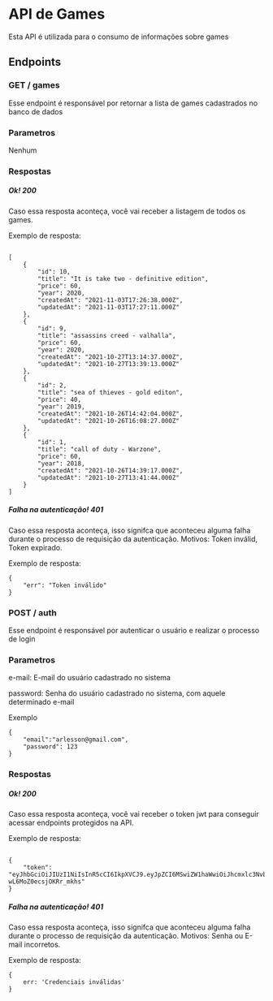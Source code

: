 # API de Games
Esta API é utilizada para o consumo de informações sobre games
## Endpoints
### GET / games
Esse endpoint é responsável por retornar a lista de games cadastrados no banco de dados
### Parametros
Nenhum
### Respostas
##### Ok! 200
Caso essa resposta aconteça, você vai receber a listagem de todos os games. 

Exemplo de resposta:
```

[
    {
        "id": 10,
        "title": "It is take two - definitive edition",
        "price": 60,
        "year": 2020,
        "createdAt": "2021-11-03T17:26:38.000Z",
        "updatedAt": "2021-11-03T17:27:11.000Z"
    },
    {
        "id": 9,
        "title": "assassins creed - valhalla",
        "price": 60,
        "year": 2020,
        "createdAt": "2021-10-27T13:14:37.000Z",
        "updatedAt": "2021-10-27T13:39:13.000Z"
    },
    {
        "id": 2,
        "title": "sea of thieves - gold editon",
        "price": 40,
        "year": 2019,
        "createdAt": "2021-10-26T14:42:04.000Z",
        "updatedAt": "2021-10-26T16:08:27.000Z"
    },
    {
        "id": 1,
        "title": "call of duty - Warzone",
        "price": 60,
        "year": 2018,
        "createdAt": "2021-10-26T14:39:17.000Z",
        "updatedAt": "2021-10-27T13:41:44.000Z"
    }
]

```
##### Falha na autenticação! 401
Caso essa resposta aconteça, isso signifca que aconteceu alguma falha durante o processo de requisição da autenticação. Motivos: Token inválid, Token expirado.

Exemplo de resposta:

```
{
    "err": "Token inválido"
}

```

### POST / auth
Esse endpoint é responsável por autenticar o usuário e realizar o processo de login
### Parametros

e-mail: E-mail do usuário cadastrado no sistema

password: Senha do usuário cadastrado no sistema, com aquele determinado e-mail

Exemplo
```
{
    "email":"arlesson@gmail.com",
    "password": 123
}
```

### Respostas
##### Ok! 200
Caso essa resposta aconteça, você vai receber o token jwt para conseguir acessar endpoints protegidos na API. 

Exemplo de resposta:
```

{
    "token": "eyJhbGciOiJIUzI1NiIsInR5cCI6IkpXVCJ9.eyJpZCI6MSwiZW1haWwiOiJhcmxlc3NvbkBnbWFpbC5jb20iLCJpYXQiOjE2MzYwNDY2MjAsImV4cCI6MTYzNjIxOTQyMH0.Yc5RtESvz_vtV_zOUrSBg7-wL6MoZ0ecsjOKRr_mkhs"
}

```
##### Falha na autenticação! 401
Caso essa resposta aconteça, isso signifca que aconteceu alguma falha durante o processo de requisição da autenticação. 
Motivos: Senha ou E-mail incorretos.

Exemplo de resposta:

```
{
    err: 'Credenciais inválidas'
}

```
